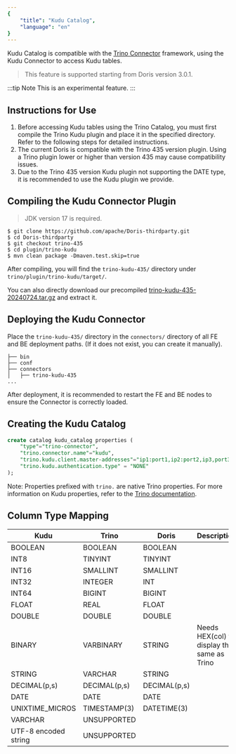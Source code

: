 ```yaml
---
{
    "title": "Kudu Catalog",
    "language": "en"
}
---
```


<!-- 
Licensed to the Apache Software Foundation (ASF) under one
or more contributor license agreements.  See the NOTICE file
distributed with this work for additional information
regarding copyright ownership.  The ASF licenses this file
to you under the Apache License, Version 2.0 (the
"License"); you may not use this file except in compliance
with the License.  You may obtain a copy of the License at

  http://www.apache.org/licenses/LICENSE-2.0

Unless required by applicable law or agreed to in writing,
software distributed under the License is distributed on an
"AS IS" BASIS, WITHOUT WARRANTIES OR CONDITIONS OF ANY
KIND, either express or implied.  See the License for the
specific language governing permissions and limitations
under the License.
-->

Kudu Catalog is compatible with the [Trino Connector](https://doris.apache.org/community/how-to-contribute/trino-connector-developer-guide/) framework, using the Kudu Connector to access Kudu tables.

> This feature is supported starting from Doris version 3.0.1.

:::tip Note
This is an experimental feature.
:::

## Instructions for Use

1. Before accessing Kudu tables using the Trino Catalog, you must first compile the Trino Kudu plugin and place it in the specified directory. Refer to the following steps for detailed instructions.
2. The current Doris is compatible with the Trino 435 version plugin. Using a Trino plugin lower or higher than version 435 may cause compatibility issues.
3. Due to the Trino 435 version Kudu plugin not supporting the DATE type, it is recommended to use the Kudu plugin we provide.

## Compiling the Kudu Connector Plugin

> JDK version 17 is required.

```Plain Text
$ git clone https://github.com/apache/Doris-thirdparty.git
$ cd Doris-thirdparty
$ git checkout trino-435
$ cd plugin/trino-kudu
$ mvn clean package -Dmaven.test.skip=true
```

After compiling, you will find the `trino-kudu-435/` directory under `trino/plugin/trino-kudu/target/`.

You can also directly download our precompiled [trino-kudu-435-20240724.tar.gz](https://github.com/apache/Doris-thirdparty/releases/download/trino-435-20240724/trino-kudu-435-20240724.tar.gz) and extract it.

## Deploying the Kudu Connector

Place the `trino-kudu-435/` directory in the `connectors/` directory of all FE and BE deployment paths. (If it does not exist, you can create it manually).

```Plain Text
├── bin
├── conf
├── connectors
│   ├── trino-kudu-435
...
```

After deployment, it is recommended to restart the FE and BE nodes to ensure the Connector is correctly loaded.

## Creating the Kudu Catalog

```sql
create catalog kudu_catalog properties (  
    "type"="trino-connector",  
    "trino.connector.name"="kudu", 
    "trino.kudu.client.master-addresses"="ip1:port1,ip2:port2,ip3,port3", 
    "trino.kudu.authentication.type" = "NONE" 
);
```

Note: Properties prefixed with `trino.` are native Trino properties. For more information on Kudu properties, refer to the [Trino documentation](https://trino.io/docs/current/connector/kudu.html).

## Column Type Mapping

|Kudu|Trino|Doris|Description|
| ----- | ----- | ----- |----|
|BOOLEAN|BOOLEAN|BOOLEAN||
|INT8|TINYINT|TINYINT||
|INT16|SMALLINT|SMALLINT||
|INT32|INTEGER|INT||
|INT64|BIGINT|BIGINT||
|FLOAT|REAL|FLOAT||
|DOUBLE|DOUBLE|DOUBLE||
|BINARY|VARBINARY|STRING| Needs HEX(col) to display the same as Trino |
|STRING|VARCHAR|STRING||
|DECIMAL(p,s)|DECIMAL(p,s)|DECIMAL(p,s)||
|DATE|DATE|DATE||
|UNIXTIME_MICROS | TIMESTAMP(3) | DATETIME(3)| |
| VARCHAR | UNSUPPORTED|||
| UTF-8 encoded string| UNSUPPORTED|||


